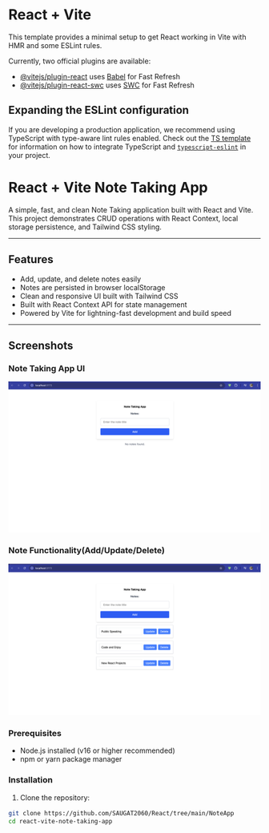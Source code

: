 # React + Vite

This template provides a minimal setup to get React working in Vite with HMR and some ESLint rules.

Currently, two official plugins are available:

- [@vitejs/plugin-react](https://github.com/vitejs/vite-plugin-react/blob/main/packages/plugin-react) uses [Babel](https://babeljs.io/) for Fast Refresh
- [@vitejs/plugin-react-swc](https://github.com/vitejs/vite-plugin-react/blob/main/packages/plugin-react-swc) uses [SWC](https://swc.rs/) for Fast Refresh

## Expanding the ESLint configuration

If you are developing a production application, we recommend using TypeScript with type-aware lint rules enabled. Check out the [TS template](https://github.com/vitejs/vite/tree/main/packages/create-vite/template-react-ts) for information on how to integrate TypeScript and [`typescript-eslint`](https://typescript-eslint.io) in your project.
# React + Vite Note Taking App

A simple, fast, and clean Note Taking application built with React and Vite.  
This project demonstrates CRUD operations with React Context, local storage persistence, and Tailwind CSS styling.

---

## Features

- Add, update, and delete notes easily  
- Notes are persisted in browser localStorage  
- Clean and responsive UI built with Tailwind CSS  
- Built with React Context API for state management  
- Powered by Vite for lightning-fast development and build speed

---

## Screenshots 

### Note Taking App UI
![Note Taking App Main](Screenshots/NoteApp.png)

### Note Functionality(Add/Update/Delete)
![Note Taking App Functionality](Screenshots/NoteFunc.png)

### Prerequisites

- Node.js installed (v16 or higher recommended)  
- npm or yarn package manager

### Installation

1. Clone the repository:

```bash
git clone https://github.com/SAUGAT2060/React/tree/main/NoteApp
cd react-vite-note-taking-app

